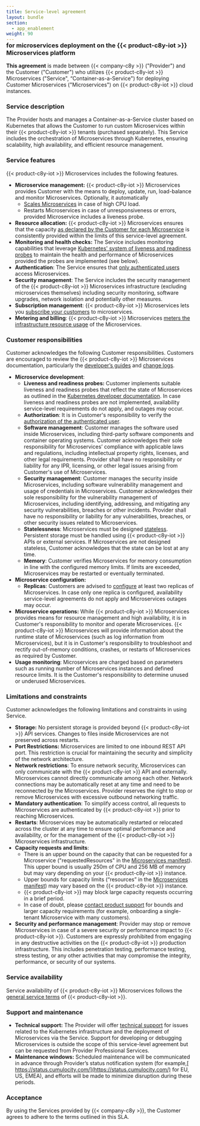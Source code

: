 ```yaml
---
title: Service-level agreement
layout: bundle
section:
  - app_enablement
weight: 90
---
```


<h3 style="margin-top: -1em; padding-top: 0">for microservices deployment on the {{< product-c8y-iot >}} Microservices platform</h3>

**This agreement** is made between {{< company-c8y >}} ("Provider") and the Customer ("Customer") who utilizes {{< product-c8y-iot >}} Microservices ("Service", “Container-as-a-Service") for deploying Customer Microservices ("Microservices") on {{< product-c8y-iot >}} cloud instances.

### Service description

The Provider hosts and manages a Container-as-a-Service cluster based on Kubernetes that allows the Customer to run custom Microservices within their {{< product-c8y-iot >}} tenants (purchased separately). This Service includes the orchestration of Microservices through Kubernetes, ensuring scalability, high availability, and efficient resource management.

### Service features

{{< product-c8y-iot >}} Microservices includes the following features.

* **Microservice management:** {{< product-c8y-iot >}} Microservices provides Customer with the means to deploy, update, run, load-balance and monitor Microservices. Optionally, it automatically
  * [Scales Microservices](/microservice-sdk/general-aspects/#isolation-scaling) in case of high CPU load.
  * Restarts Microservices in case of unresponsiveness or errors, provided Microservice includes a liveness probe.
* **Resource allocation:** {{< product-c8y-iot >}} Microservices ensures that the capacity [as declared by the Customer for each Microservice](/microservice-sdk/general-aspects/#settings) is consistently provided within the limits of this service-level agreement.
* **Monitoring and health checks:** The Service includes monitoring capabilities that leverage [Kubernetes' system of liveness and readiness probes](https://cloud.google.com/blog/products/containers-kubernetes/kubernetes-best-practices-setting-up-health-checks-with-readiness-and-liveness-probes) to maintain the health and performance of Microservices provided the probes are implemented (see below).
* **Authentication**: The Service ensures that [only authenticated users](/microservice-sdk/general-aspects/#security) access Microservices.
* **Security management**: The Service includes the security management of the {{< product-c8y-iot >}} Microservices infrastructure (excluding microservices themselves) including security monitoring, software upgrades, network isolation and potentially other measures.
* **Subscription management**: {{< product-c8y-iot >}} Microservices lets you [subscribe your customers](https://cumulocity.com/docs/enterprise-tenant/managing-tenants/#subscribing-applications) to microservices.
* **Metering and billing**: {{< product-c8y-iot >}} Microservices [meters the infrastructure resource usage](https://cumulocity.com/docs/enterprise-tenant/usage-and-billing/) of the Microservices.

### Customer responsibilities

Customer acknowledges the following Customer responsibilities. Customers are encouraged to review the {{< product-c8y-iot >}} Microservices documentation, particularly the [developer’s guides](/microservice-sdk/microservice-sdk-introduction/) and [change logs](/change-logs/).

* **Microservice development**:
  * **Liveness and readiness probes:** Customer implements suitable liveness and readiness probes that reflect the state of Microservices as outlined in the [Kubernetes developer documentation](https://kubernetes.io/docs/tasks/configure-pod-container/configure-liveness-readiness-startup-probes/). In case liveness and readiness probes are not implemented, availability service-level requirements do not apply, and outages may occur.
  * **Authorization**: It is in Customer's responsibility to verify the [authorization of the authenticated user](/microservice-sdk/general-aspects/#microservice-authorization).
  * **Software management**: Customer manages the software used inside Microservices, including third-party software components and container operating systems. Customer acknowledges their sole responsibility for Microservices’ compliance with applicable laws and regulations, including intellectual property rights, licenses, and other legal requirements. Provider shall have no responsibility or liability for any IPR, licensing, or other legal issues arising from Customer's use of Microservices.
  * **Security management**: Customer manages the security inside Microservices, including software vulnerability management and usage of credentials in Microservices. Customer acknowledges their sole responsibility for the vulnerability management of Microservices, including identifying, addressing, and mitigating any security vulnerabilities, breaches or other incidents. Provider shall have no responsibility or liability for any vulnerabilities, breaches, or other security issues related to Microservices.
  * **Statelessness**: Microservices must be designed [stateless](/microservice-sdk/general-aspects/#requirements-interactions). Persistent storage must be handled using {{< product-c8y-iot >}} APIs or external services. If Microservices are not designed stateless, Customer acknowledges that the state can be lost at any time.
  * **Memory**: Customer verifies Microservices for memory consumption in line with the configured memory limits. If limits are exceeded, Microservices may be restarted or eventually terminated.
* **Microservice configuration:**
  * **Replicas**: Customers are advised to [configure](/microservice-sdk/general-aspects/#microservice-manifest) at least two replicas of Microservices. In case only one replica is configured, availability service-level agreements do not apply and Microservices outages may occur.
* **Microservice operations:** While {{< product-c8y-iot >}} Microservices provides means for resource management and high availability, it is in Customer's responsibility to monitor and operate Microservices. {{< product-c8y-iot >}} Microservices will provide information about the runtime state of Microservices (such as log information from Microservices), but it is in Customer's responsibility to troubleshoot and rectify out-of-memory conditions, crashes, or restarts of Microservices as required by Customer.
* **Usage monitoring**: Microservices are charged based on parameters such as running number of Microservices instances and defined resource limits. It is the Customer's responsibility to determine unused or underused Microservices.

### Limitations and constraints

Customer acknowledges the following limitations and constraints in using Service.

* **Storage:** No persistent storage is provided beyond {{< product-c8y-iot >}} API services. Changes to files inside Microservices are not preserved across restarts.
* **Port Restrictions:** Microservices are limited to one inbound REST API port. This restriction is crucial for maintaining the security and simplicity of the network architecture.
* **Network restrictions**: To ensure network security, Microservices can only communicate with the {{< product-c8y-iot >}} API and externally. Microservices cannot directly communicate among each other. Network connections may be automatically reset at any time and need to be reconnected by the Microservices. Provider reserves the right to stop or remove Microservices with excessive outbound networking traffic.
* **Mandatory authentication**: To simplify access control, all requests to Microservices are authenticated by {{< product-c8y-iot >}} prior to reaching Microservices.
* **Restarts**: Microservices may be automatically restarted or relocated across the cluster at any time to ensure optimal performance and availability, or for the management of the {{< product-c8y-iot >}} Microservices infrastructure.
* **Capacity requests and limits**:
  * There is an upper bound on the capacity that can be requested for a Microservice ("requestedResources" in the [Microservices manifest](/microservice-sdk/general-aspects/#microservice-manifest)). This upper bound is usually 250m of CPU and 256 MB of memory but may vary depending on your {{< product-c8y-iot >}} instance.
  * Upper bounds for capacity limits (“resources” in the [Microservices manifest](/microservice-sdk/general-aspects/#microservice-manifest)) may vary based on the {{< product-c8y-iot >}} instance.
  * {{< product-c8y-iot >}} may block large capacity requests occurring in a brief period.
  * In case of doubt, please [contact product support](/additional-resources/contacting-support/) for bounds and larger capacity requirements (for example, onboarding a single-tenant Microservice with many customers).
* **Security and performance management**: Provider may stop or remove Microservices in case of a severe security or performance impact to {{< product-c8y-iot >}}. Customers are expressly prohibited from engaging in any destructive activities on the {{< product-c8y-iot >}} production infrastructure. This includes penetration testing, performance testing, stress testing, or any other activities that may compromise the integrity, performance, or security of our systems.

### Service availability

Service availability of {{< product-c8y-iot >}} Microservices follows the [general service terms](https://www.softwareag.cloud/site/sla/cumulocity-iot.html) of {{< product-c8y-iot >}}.

### Support and maintenance

* **Technical support:** The Provider will offer [technical support](/additional-resources/contacting-support/) for issues related to the Kubernetes infrastructure and the deployment of Microservices via the Service. Support for developing or debugging Microservices is outside the scope of this service-level agreement but can be requested from Provider Professional Services.
* **Maintenance windows:** Scheduled maintenance will be communicated in advance through Provider’s status notification system (for example,[ https://status.cumulocity.com/](https://status.cumulocity.com/) for EU, US, EMEA), and efforts will be made to minimize disruption during these periods.

### Acceptance

By using the Services provided by {{< company-c8y >}}, the Customer agrees to adhere to the terms outlined in this SLA.
